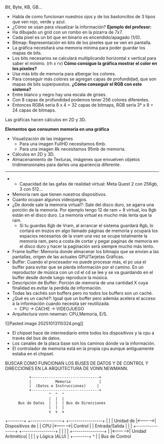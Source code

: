 Bit, Byte, KB, GB...
- Habla de como funcionan nuestros ojos y de los bastoncitos de 3 tipos que ven rojo, verde y azul.
- ¿Cómo se usan para visualizar la información?
**Ejemplo del profesor:**
- Ha dibujado un grid con un rombo en la pizarra de 7x7.
- Cada pixel es un bit que en binario es encendido/apagado (1/0).
- Bitmap: Representación en bits de los pixeles que se ven en pantalla.
- La gráfica necesitará una memoria mínima para poder guardar los mapas de bits.
- Los bits necesarios se calculará multiplicando horizontal x vertical para saber el mínimo. (rh x rv)
**Cómo consigue la gráfica mostrar el color en los pixeles?**
- Usa más bits de memoria para albergar los colores.
- Para conseguir más colores se agregan capas de profundidad, que son mapas de bits superpuestos.
**¿Cómo conseguir el RGB con este sistema?**
- Entre blanco y negro hay una escala de grises.
- Con 8 capas de profundidad podemos tener 256 colores diferentes.
- Entonces RGBA seria 8 x 4 = 32 capas de bitmaps, RGB sería 3* x 8 = 24 capas de bitmaps. 



Las gráficas hacen cálculos en 2D y 3D.

**Elementos que consumen memoria en una gráfica**
- Visualización de las imágenes
	- Para una imagen FullHD necesitamos 6mb.
	- Para una imagen 8k necesitamos 95mb de memoria.
- Cálculos en 2D y 3D.
- Almacenamiento de Texturas, imágenes que envuelven objetos tridimensionales para darles una apariencia diferente.
- -----------------------------------------------------
- - Capacidad de las gafas de realidad virtual: Meta Quest 2 con 256gb, 3 con  512...
- Memoria ram que tienen nuestros dispositivos.
- Cuanto ocupan algunos videojuegos.
- ¿De donde sale la memoria virtual?: Sale del disco duro, se agarra una porción de la memoria. Por ejemplo tengo 12 de ram + 8 virtual, los 8gb están en el disco duro. La memoria virtual es mucho más lenta que la ram.
	- Si tu guardas 8gb de Vram, al arrancar el sistema guardará 8gb, lo cortará en trozos en algo llamado páginas de memoria y ocupará los espacios necesarios de la vram una vez se ocupe totalmente la memoria ram, pero a costa de cortar y pegar paginas de memoria en el disco duro y hacer la paginación será siempre mucho más lento.
- Frame buffer: Memoria donde almacenar los bitmaps que se envían a las pantallas, origen de las actuales GPU/Tarjetas Gráficas.
- Buffer: Cuando el procesador no puede procesar más, el pc usa el buffer para evitar que se pierda información por el camino. En un reproductor de música con un cd el cd se lee y se va guardando en el buffer desde donde luego reproduce la música.
- Descripción de Buffer: Porción de memoria de una cantidad X cuya finalidad es evitar la perdida de información.
- Todas las cachés son buffers pero no todos los buffers son un caché.
- ¿Qué es un caché?: Igual que un buffer pero además acelera el acceso a la información cuando necesita ser reutilizada.
	- CPU -> CACHE -> VIDEOJUEGO
- Arquitectura vonn newman: CPU,Memoria, E/S.


![[Pasted image 20251013110324.png]]
- El chipset hace de intermediario entre todos los dispositivos y la cpu a través del bus de datos.
- Los canales de la placa base son los caminos donde va la información.
- El controlador de memoria está en la propia cpu aunque antiguamente estaba en el chipset.

BUSCAR COMO FUNCIONAN LOS BUSES DE DATOS Y DE CONTROL Y DIRECCIONES EN LA ARQUITECTURA DE VONN NEWMANN.

               +-------------------------------+
               |           Memoria             |
               |  (Datos e Instrucciones)     |
               +-------------------------------+
                        ^  ^  ^
                        |  |  |
          Bus de Datos  |  |  | Bus de Direcciones
                        |  |  |
                        v  v  v
+--------+       +----------------+       +-----------------+
|        |       | Unidad de      |<----->| Dispositivos de |
|  CPU   |<----->| Control        |       | Entrada/Salida |
|        |       +----------------+       +-----------------+
|        |
|        |       +----------------+
|        |<----->| Unidad Aritmético|
|        |       | y Lógica (ALU)   |
+--------+
          ^
          |
          | Bus de Control
